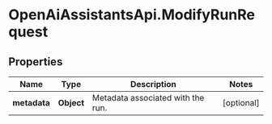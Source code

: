 # OpenAiAssistantsApi.ModifyRunRequest

## Properties

Name | Type | Description | Notes
------------ | ------------- | ------------- | -------------
**metadata** | **Object** | Metadata associated with the run. | [optional] 



